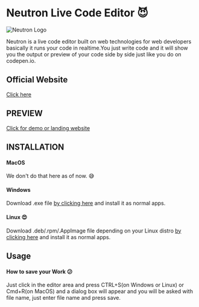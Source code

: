 # Neutron Live Code Editor :smiling_imp:

![Neutron Logo](https://raw.githubusercontent.com/theuitown/neutron-code-editor/master/assets/general3.png)

Neutron is  a live code editor built on web technologies for web developers basically it runs your code in realtime.You just write code and it will show you the output or preview of your code side by side just like you do on codepen.io.

## Official Website
[Click here ](https://neutronweb-nm4y9kfht.now.sh/)

## PREVIEW
[Click for demo or landing website](https://neutronweb-nm4y9kfht.now.sh/)

## INSTALLATION

#### MacOS
We don't do that here as of now. :sweat_smile:

#### Windows
Download .exe file [by clicking here](https://neutronweb-nm4y9kfht.now.sh/) and install it as normal apps.

#### Linux :heart_eyes:
Download .deb/.rpm/.AppImage  file depending on your Linux distro [by clicking here](https://neutronweb-nm4y9kfht.now.sh/) and install it as normal apps.

## Usage
#### How to save your Work :confused:

Just click in the editor area and press CTRL+S(on Windows or Linux) or Cmd+R(on MacOS) and a dialog box will appear and you will be asked with file name, just enter file name and press save.


